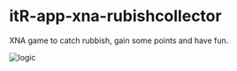 # itR-app-xna-rubishcollector

XNA game to catch rubbish, gain some points and have fun.

![logic](http://www.itreverie.com/githubimages/itR-app-xna-rubishcollector.png)
